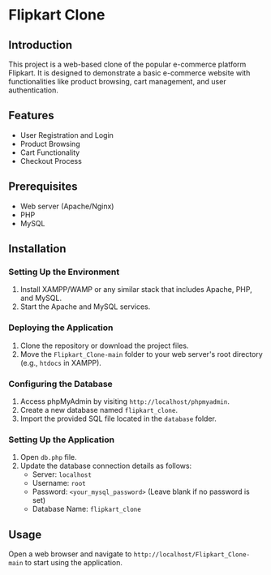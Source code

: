 # Flipkart Clone

## Introduction
This project is a web-based clone of the popular e-commerce platform Flipkart. It is designed to demonstrate a basic e-commerce website with functionalities like product browsing, cart management, and user authentication.

## Features
- User Registration and Login
- Product Browsing
- Cart Functionality
- Checkout Process

## Prerequisites
- Web server (Apache/Nginx)
- PHP
- MySQL

## Installation

### Setting Up the Environment
1. Install XAMPP/WAMP or any similar stack that includes Apache, PHP, and MySQL.
2. Start the Apache and MySQL services.

### Deploying the Application
1. Clone the repository or download the project files.
2. Move the `Flipkart_Clone-main` folder to your web server's root directory (e.g., `htdocs` in XAMPP).

### Configuring the Database
1. Access phpMyAdmin by visiting `http://localhost/phpmyadmin`.
2. Create a new database named `flipkart_clone`.
3. Import the provided SQL file located in the `database` folder.

### Setting Up the Application
1. Open `db.php` file.
2. Update the database connection details as follows:
   - Server: `localhost`
   - Username: `root`
   - Password: `<your_mysql_password>` (Leave blank if no password is set)
   - Database Name: `flipkart_clone`

## Usage
Open a web browser and navigate to `http://localhost/Flipkart_Clone-main` to start using the application.
